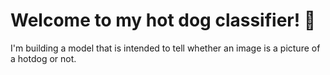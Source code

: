 # Welcome to my hot dog classifier! 🌭

I'm building a model that is intended to tell whether an image is a picture of a hotdog or not.
